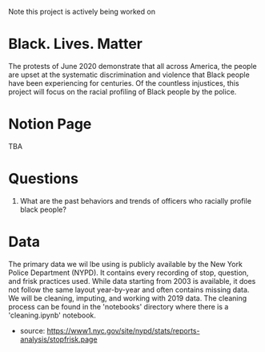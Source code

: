 Note this project is actively being worked on

# Black. Lives. Matter

The protests of June 2020 demonstrate that all across America, the people are upset at the systematic discrimination and violence that Black people have been experiencing for centuries. Of the countless injustices, this project will focus on the racial profiling of Black people by the police.


# Notion Page
TBA

# Questions 
1. What are the past behaviors and trends of officers who racially profile black people?



# Data
The primary data we wil lbe using is publicly available by the New York Police Department (NYPD). It contains every recording of stop, question, and frisk practices used. While data starting from 2003 is available, it does not follow the same layout year-by-year and often contains missing data. We will be cleaning, imputing, and working with 2019 data. The cleaning process can be found in the 'notebooks' directory where there is a 'cleaning.ipynb' notebook.

* source: https://www1.nyc.gov/site/nypd/stats/reports-analysis/stopfrisk.page
